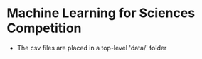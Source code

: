 # Machine Learning for Sciences Competition

* The csv files are placed in a top-level 'data/' folder

